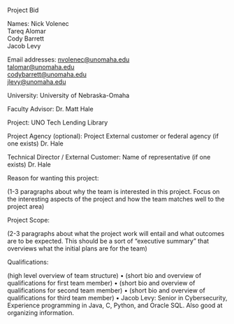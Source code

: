 Project Bid

Names:				Nick Volenec  
				Tareq Alomar  
				Cody Barrett  
				Jacob Levy  

Email addresses:		nvolenec@unomaha.edu  
				talomar@unomaha.edu  
				codybarrett@unomaha.edu  
				jlevy@unomaha.edu  


University:			University of Nebraska-Omaha

Faculty Advisor:		Dr. Matt Hale

Project:			UNO Tech Lending Library

Project Agency (optional):	Project External customer or federal agency (if one exists) Dr. Hale

Technical Director / External Customer: 	Name of representative (if one exists)	Dr. Hale

Reason for wanting this project:

(1-3 paragraphs about why the team is interested in this project. Focus on the interesting aspects of the project and how the team matches well to the project area)

Project Scope:

(2-3 paragraphs about what the project work will entail and what outcomes are to be expected. This should be a sort of “executive summary” that overviews what the initial plans are for the team)

Qualifications:

(high level overview of team structure)
•	(short bio and overview of qualifications for first team member)
•	(short bio and overview of qualifications for second team member)
•	(short bio and overview of qualifications for third team member)
•	Jacob Levy: Senior in Cybersecurity, Experience programming in Java, C, Python, and Oracle SQL. Also good at organizing information.

